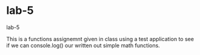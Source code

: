 # lab-5
lab-5

This is a functions assignemnt given in class using a test application to see if we can console.log() our written out simple math functions.
